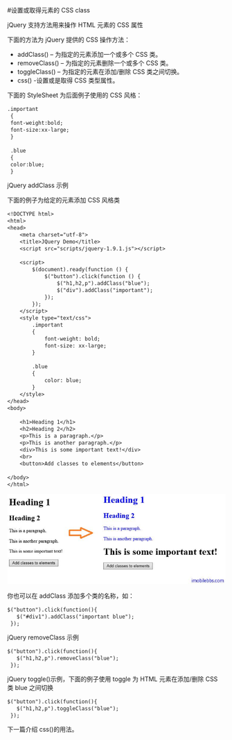 #设置或取得元素的 CSS class
 
jQuery 支持方法用来操作 HTML 元素的 CSS 属性

下面的方法为 jQuery 提供的 CSS 操作方法：

- addClass() – 为指定的元素添加一个或多个 CSS 类。
- removeClass() – 为指定的元素删除一个或多个 CSS 类。
- toggleClass() – 为指定的元素在添加/删除 CSS 类之间切换。
- css() -设置或是取得 CSS 类型属性。


下面的 StyleSheet 为后面例子使用的 CSS 风格：

```
.important
 {
 font-weight:bold;
 font-size:xx-large;
 }

 .blue
 {
 color:blue;
 }
```

jQuery addClass 示例

下面的例子为给定的元素添加 CSS 风格类

```
<!DOCTYPE html>
<html>
<head>
    <meta charset="utf-8">
    <title>JQuery Demo</title>
    <script src="scripts/jquery-1.9.1.js"></script>

    <script>
        $(document).ready(function () {
            $("button").click(function () {
                $("h1,h2,p").addClass("blue");
                $("div").addClass("important");
            });
        });
    </script>
    <style type="text/css">
        .important
        {
            font-weight: bold;
            font-size: xx-large;
        }

        .blue
        {
            color: blue;
        }
    </style>
</head>
<body>

    <h1>Heading 1</h1>
    <h2>Heading 2</h2>
    <p>This is a paragraph.</p>
    <p>This is another paragraph.</p>
    <div>This is some important text!</div>
    <br>
    <button>Add classes to elements</button>

</body>
</html>
```

![](images/11.png)

你也可以在 addClass 添加多个类的名称，如：

```
$("button").click(function(){
   $("#div1").addClass("important blue");
 }); 
```

jQuery removeClass 示例

```
$("button").click(function(){
   $("h1,h2,p").removeClass("blue");
 }); 
```

jQuery toggle()示例，下面的例子使用 toggle 为 HTML 元素在添加/删除 CSS 类 blue 之间切换

```
$("button").click(function(){
   $("h1,h2,p").toggleClass("blue");
 }); 
```

下一篇介绍 css()的用法。